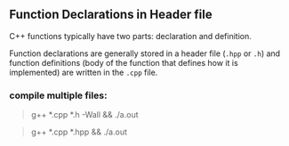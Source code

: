 ## Function Declarations in Header file
C++ functions typically have two parts: declaration and definition.

Function declarations are generally stored in a header file (`.hpp` or `.h`) and function definitions (body of the function that defines how it is implemented) are written in the `.cpp` file.


### compile multiple files:

> g++ *.cpp *.h -Wall && ./a.out

> g++ *.cpp *.hpp && ./a.out
